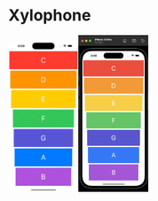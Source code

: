 # Xylophone

<img src="https://github.com/esahin99/Xylophone/blob/main/img/app.gif" width="25%" height="25%" /><img src="https://github.com/esahin99/Xylophone/blob/main/img/img.png" width=25% height=25%>
